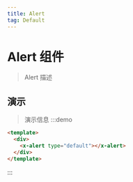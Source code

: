 ```yaml
---
title: Alert
tag: Default
---
```


# Alert 组件

> Alert 描述

## 演示

> 演示信息
:::demo

```html
<template>
  <div>
    <x-alert type="default"></x-alert>
  </div>
</template>
```

:::
